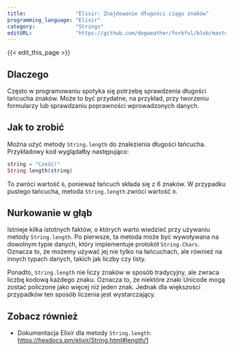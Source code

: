 ```yaml
---
title:                "Elixir: Znajdowanie długości ciągu znaków"
programming_language: "Elixir"
category:             "Strings"
editURL:              "https://github.com/dogweather/forkful/blob/master/content/pl/elixir/finding-the-length-of-a-string.md"
---
```


{{< edit_this_page >}}

## Dlaczego

Często w programowaniu spotyka się potrzebę sprawdzenia długości łańcucha znaków. Może to być przydatne, na przykład, przy tworzeniu formularzy lub sprawdzaniu poprawności wprowadzonych danych.

## Jak to zrobić

Można użyć metody `String.length` do znalezienia długości łańcucha. Przykładowy kod wyglądałby następująco:

```elixir
string = "Cześć!"
String.length(string)
```

To zwróci wartość `6`, ponieważ łańcuch składa się z 6 znaków. W przypadku pustego łańcucha, metoda `String.length` zwróci wartość `0`.

## Nurkowanie w głąb

Istnieje kilka istotnych faktów, o których warto wiedzieć przy używaniu metody `String.length`. Po pierwsze, ta metoda może być wywoływana na dowolnym typie danych, który implementuje protokół `String.Chars`. Oznacza to, że możemy używać jej nie tylko na łańcuchach, ale również na innych typach danych, takich jak liczby czy listy. 

Ponadto, `String.length` nie liczy znaków w sposób tradycyjny, ale zwraca liczbę kodową każdego znaku. Oznacza to, że niektóre znaki Unicode mogą zostać policzone jako więcej niż jeden znak. Jednak dla większości przypadków ten sposób liczenia jest wystarczający.

## Zobacz również

- Dokumentacja Elixir dla metody `String.length`: https://hexdocs.pm/elixir/String.html#length/1